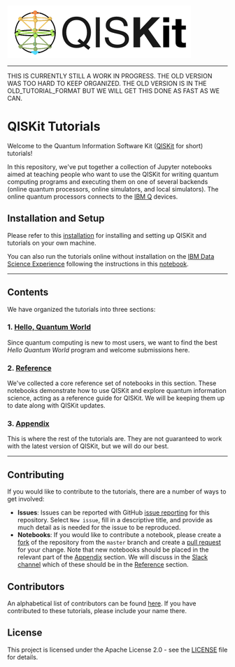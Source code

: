 
<img src="images/QISKit.gif">

***

THIS IS CURRENTLY STILL A WORK IN PROGRESS. THE OLD VERSION WAS TOO HARD TO KEEP ORGANIZED.  THE OLD VERSION IS IN THE OLD_TUTORIAL_FORMAT BUT WE WILL GET THIS DONE AS FAST AS WE CAN.

# QISKit Tutorials

Welcome to the Quantum Information Software Kit ([QISKit](https://www.qiskit.org/) for short) tutorials! 

In this repository, we've put together a collection of Jupyter notebooks aimed at teaching people who want to use the QISKit for writing quantum computing programs and executing them on one of several backends (online quantum processors, online simulators, and local simulators). The online quantum processors connects to the [IBM Q](https://quantumexperience.ng.bluemix.net/qx/devices) devices.

## Installation and Setup
Please refer to this [installation](INSTALL.md) for installing and setting up QISKit and tutorials on your own machine.

You can also run the tutorials online without installation on the [IBM Data Science Experience](https://datascience.ibm.com/) following the instructions in this [notebook](DSX.ipynb).

***

## Contents
We have organized the tutorials into three sections:

### 1. [Hello, Quantum World](hello_world/)
Since quantum computing is new to most users, we want to find the best *Hello Quantum World* program and welcome submissions here. 

### 2. [Reference](reference/)<a id='reference'></a>
We've collected a core reference set of notebooks in this section. These notebooks demonstrate how to use QISKit and explore quantum information science, acting as a reference guide for QISKit. We will be keeping them up to date along with QISKit updates. 

### 3. [Appendix](appendix)<a id='appendix'></a>
This is where the rest of the tutorials are. They are not guaranteed to work with the latest version of QISKit, but we will do our best. 
***  

## Contributing
If you would like to contribute to the tutorials, there are a number of ways to get involved:

* **Issues**: Issues can be reported with GitHub [issue reporting](https://github.com/QISKit/qiskit-tutorial/issues) for this repository. Select `New issue`, fill in a descriptive title, and provide as much detail as is needed for the issue to be reproduced.
* **Notebooks**: If you would like to contribute a notebook, please create a [fork](https://help.github.com/articles/fork-a-repo/) of the repository from the `master` branch and create a [pull request](https://help.github.com/articles/about-pull-requests/) for your change. Note that new notebooks should be placed in the relevant part of the [Appendix](appendix) section. We will discuss in the [Slack channel](https://qiskit.slack.com/messages/C7SN3T90V) which of these should be in the [Reference](reference) section.

## Contributors
An alphabetical list of contributors can be found [here](CONTRIBUTORS.md). If you have contributed to these tutorials, please include your name there.

## License
This project is licensed under the Apache License 2.0 - see the [LICENSE](https://github.com/QISKit/qiskit-tutorial/blob/master/LICENSE) file for details.
